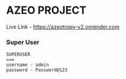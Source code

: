 # AZEO PROJECT

Live Link - https://azeotropy-v2.onrender.com

### Super User

```
SUPERUSER
===
username - admin
password - Password@123
```

